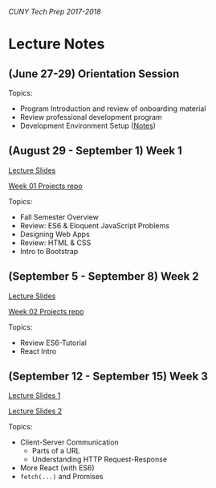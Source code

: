 _CUNY Tech Prep 2017-2018_

# Lecture Notes

## (June 27-29) Orientation Session

Topics:

- Program Introduction and review of onboarding material
- Review professional development program
- Development Environment Setup ([Notes](orientation-dev-setup.md))

## (August 29 - September 1) Week 1

[Lecture Slides](lecture-01.pdf)

[Week 01 Projects repo](https://github.com/CUNYTechPrep/week-01-projects)

Topics:

- Fall Semester Overview
- Review: ES6 & Eloquent JavaScript Problems
- Designing Web Apps
- Review: HTML & CSS
- Intro to Bootstrap


## (September 5 - September 8) Week 2

[Lecture Slides](lecture-02.pdf)

[Week 02 Projects repo](https://github.com/CUNYTechPrep/week-02-projects)

Topics:

- Review ES6-Tutorial
- React Intro

## (September 12 - September 15) Week 3

[Lecture Slides 1](lecture-03.pdf)

[Lecture Slides 2](lecture-03-react-fetch.pdf)

Topics:

- Client-Server Communication
    + Parts of a URL
    + Understanding HTTP Request-Response
- More React (with ES6)
- `fetch(...)` and Promises

